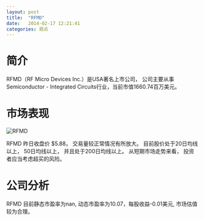 ```yaml
---
layout: post
title:  "RFMD"
date:   2014-02-17 12:21:41
categories: 观点
---
```


# 简介
RFMD（RF Micro Devices Inc.）是USA著名上市公司，
公司主要从事Semiconductor - Integrated Circuits行业，当前市值1660.74百万美元。

# 市场表现

![RFMD](http://finviz.com/chart.ashx?t=RFMD&ty=c&ta=1&p=d&s=l)

RFMD 昨日收盘价 $5.88，
交易量较正常情况有所放大。
目前股价处于20日均线以上，
50日均线以上，
并且处于200日均线以上。
从短期市场走势来看，
投资者应当考虑超买的风险。

# 公司分析
RFMD 目前静态市盈率为nan, 动态市盈率为10.07，每股收益-0.01美元,
市场估值较为合理。
